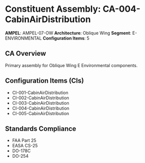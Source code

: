 # Constituent Assembly: CA-004-CabinAirDistribution

**AMPEL**: AMPEL-07-OW
**Architecture**: Oblique Wing
**Segment**: E-ENVIRONMENTAL
**Configuration Items**: 5

## CA Overview
Primary assembly for Oblique Wing E Environmental components.

## Configuration Items (CIs)
- CI-001-CabinAirDistribution
- CI-002-CabinAirDistribution
- CI-003-CabinAirDistribution
- CI-004-CabinAirDistribution
- CI-005-CabinAirDistribution

## Standards Compliance
- FAA Part 25
- EASA CS-25
- DO-178C
- DO-254
